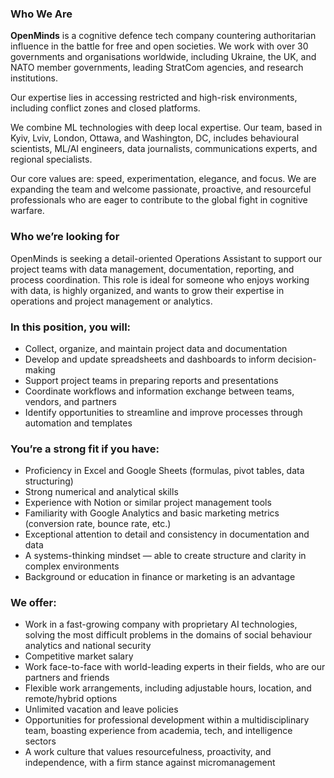 ### Who We Are

**OpenMinds** is a cognitive defence tech company countering authoritarian
influence in the battle for free and open societies. We work with over 30
governments and organisations worldwide, including Ukraine, the UK, and NATO
member governments, leading StratCom agencies, and research institutions.

Our expertise lies in accessing restricted and high-risk environments,
including conflict zones and closed platforms.

We combine ML technologies with deep local expertise. Our team, based in Kyiv,
Lviv, London, Ottawa, and Washington, DC, includes behavioural scientists,
ML/AI engineers, data journalists, communications experts, and regional
specialists.

Our core values are: speed, experimentation, elegance, and focus. We are
expanding the team and welcome passionate, proactive, and resourceful
professionals who are eager to contribute to the global fight in cognitive
warfare.

### **Who we’re looking for**

OpenMinds is seeking a detail-oriented Operations Assistant to support our
project teams with data management, documentation, reporting, and process
coordination. This role is ideal for someone who enjoys working with data, is
highly organized, and wants to grow their expertise in operations and project
management or analytics.

### **In this position, you will:**

  * Collect, organize, and maintain project data and documentation
  * Develop and update spreadsheets and dashboards to inform decision-making
  * Support project teams in preparing reports and presentations
  * Coordinate workflows and information exchange between teams, vendors, and partners
  * Identify opportunities to streamline and improve processes through automation and templates

### You’re a strong fit if you have:

  * Proficiency in Excel and Google Sheets (formulas, pivot tables, data structuring)
  * Strong numerical and analytical skills
  * Experience with Notion or similar project management tools
  * Familiarity with Google Analytics and basic marketing metrics (conversion rate, bounce rate, etc.)
  * Exceptional attention to detail and consistency in documentation and data
  * A systems-thinking mindset — able to create structure and clarity in complex environments
  * Background or education in finance or marketing is an advantage

### **We offer:**

  * Work in a fast-growing company with proprietary AI technologies, solving the most difficult problems in the domains of social behaviour analytics and national security
  * Competitive market salary
  * Work face-to-face with world-leading experts in their fields, who are our partners and friends
  * Flexible work arrangements, including adjustable hours, location, and remote/hybrid options
  * Unlimited vacation and leave policies
  * Opportunities for professional development within a multidisciplinary team, boasting experience from academia, tech, and intelligence sectors
  * A work culture that values resourcefulness, proactivity, and independence, with a firm stance against micromanagement